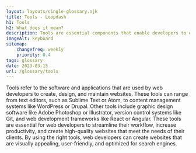 ```yaml
--- 
layout: layouts/single-glossary.njk
title: Tools - Loopdash
h1: Tools
h2: What does it mean?
description: Tools are essential components that enable developers to efficiently create, manage, and customize WordPress websites, including plugins, themes, and APIs.
imageAlt: keyboard
sitemap:
	changefreq: weekly
	priority: 0.4
tags: glossary
date: 2023-03-15
url: /glossary/tools
---
```


Tools refer to the software and applications that are used by web developers to create, design, and maintain websites. These tools can range from text editors, such as Sublime Text or Atom, to content management systems like WordPress or Drupal. Other tools include graphic design software like Adobe Photoshop or Illustrator, version control systems like Git, and web development frameworks like React or Angular. These tools are essential for web developers to streamline their workflow, increase productivity, and create high-quality websites that meet the needs of their clients. By using the right tools, web developers can create websites that are visually appealing, user-friendly, and optimized for search engines.
